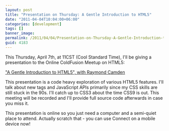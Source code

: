 ```yaml
---
layout: post
title: "Presentation on Thursday: A Gentle Introduction to HTML5"
date: "2011-04-04T10:04:00+06:00"
categories: [development]
tags: []
banner_image: 
permalink: /2011/04/04/Presentation-on-Thursday-A-Gentle-Introduction-to-HTML5
guid: 4183
---
```


This Thursday, April 7th, at 11CST (Cool Standard Time), I'll be giving a presentation to the Online ColdFusion Meetup on HTML5: 

<a href="http://www.meetup.com/coldfusionmeetup/events/17147229/">"A Gentle Introduction to HTML5", with Raymond Camden</a>

This presentation is a code heavy exploration of various HTML5 features. I'll talk about new tags and JavaScript APIs primarily since my CSS skills are still stuck in the 90s. I'll catch up to CSS3 about the time CSS9 is out. This meeting will be recorded and I'll provide full source code afterwards in case you miss it.

This presentation is online so you just need a computer and a semi-quiet place to attend. Actually scratch that - you can use Connect on a mobile device now!